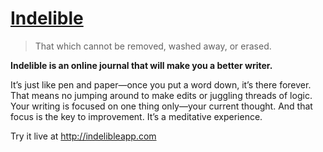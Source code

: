 # [Indelible](http://indelibleapp.com)

> That which cannot be removed, washed away, or erased.


**Indelible is an online journal that will make you a better writer.**

It’s just like pen and paper—once you put a word down, it’s there forever. That means no jumping around to make edits or juggling threads of logic. Your writing is focused on one thing only—your current thought. And that focus is the key to improvement. It’s a meditative experience.

Try it live at http://indelibleapp.com
